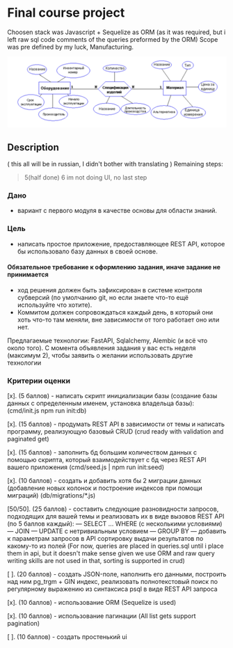 # Final course project

Choosen stack was Javascript + Sequelize as ORM (as it was required, but i left raw sql code comments of the queries preformed by the ORM)
Scope was pre defined by my luck, Manufacturing.

![Diagram image](images/diagram.png)

## Description

( this all will be in russian, I didn't bother with translating )
Remaining steps:
> 5(half done)
> 6
> im not doing UI, no last step

### Дано

- вариант с первого модуля в качестве основы для области знаний.

### Цель

- написать простое приложение, предоставляющее REST API, которое бы использовало базу данных в своей основе.

#### Обязательное требование к оформлению задания, иначе задание не принимается

- ход решения должен быть зафиксирован в системе контроля субверсий (по умолчанию git, но если знаете что-то ещё используйте что хотите).
- Коммитом должен сопровождаться каждый день, в который они хоть что-то там меняли, вне зависимости от того работает оно или нет.

Предлагаемые технологии: FastAPI, Sqlalchemy, Alembic (и всё что около того). С момента объявления задания у вас есть неделя (максимум 2), чтобы заявить о желании использовать другие технологии

### Критерии оценки

[x]. (5 баллов) - написать скрипт инициализации базы (создание базы данных с определенным именем, установка владельца базы):
(cmd/init.js npm run init:db)

[x]. (15 баллов) - продумать REST API в зависимости от темы и написать программу, реализующую базовый CRUD (crud ready with validation and paginated get)

[x]. (15 баллов) - заполнить бд большим количеством данных с помощью скрипта, который взаимодействует с бд через REST API вашего приложения (cmd/seed.js | npm run init:seed)

[x]. (10 баллов) - создать и добавить хотя бы 2 миграции данных (добавление новых колонок и построение индексов при помощи миграций) (db/migrations/*.js)

[50/50]. (25 баллов) - составить  следующие разновидности запросов, подходящих для вашей темы и реализовать их в виде вызовов REST API (по 5 баллов каждый):
— SELECT ... WHERE (с несколькими условиями)
— JOIN
— UPDATE с нетривиальным условием
— GROUP BY
— добавить к параметрам запросов в API сортировку выдачи результатов по какому-то из полей
(For now, queries are placed in queries.sql until i place them in api, but it doesn't make sense given we use ORM and raw query writing skills are not used in that, sorting is supported in crud)

[ ]. (20 баллов) - создать JSON-поле, наполнить его данными, построить над ним pg_trgm + GIN индекс, реализовать полнотекстовый поиск по регулярному выражению из синтаксиса psql в виде REST API запроса

[x]. (10 баллов) - использование ORM (Sequelize is used)

[x]. (10 баллов) - использование пагинации (All list gets support pagination)

[ ]. (10 баллов) - создать простенький ui
